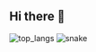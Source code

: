 ## Hi there 👋

<!--
**Damazu/Damazu** is a ✨ _special_ ✨ repository because its `README.md` (this file) appears on your GitHub profile.

Here are some ideas to get you started:

- 🔭 I’m currently working on ...
- 🌱 I’m currently learning ...
- 👯 I’m looking to collaborate on ...
- 🤔 I’m looking for help with ...
- 💬 Ask me about ...
- 📫 How to reach me: ...
- 😄 Pronouns: ...
- ⚡ Fun fact: ...
-->
![top_langs](https://github-readme-stats.vercel.app/api/top-langs/?username=Damazu&layout=compact&theme=vision-friendly-dark )
![snake](https://github.com/Damazu/Damazu/blob/output/github-snake-dark.svg)
